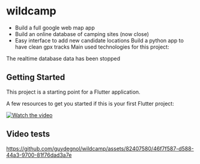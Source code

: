# wildcamp

- Build a full google web map app
- Build an online database of camping sites (now close)
- Easy interface to add new candidate locations
Build a python app to have clean gpx tracks
Main used technologies for this project: 

The realtime database data has been stopped

## Getting Started

This project is a starting point for a Flutter application.

A few resources to get you started if this is your first Flutter project:

[![Watch the video](https://img.youtube.com/vi/am5H9G6OJgs/hqdefault.jpg)](https://youtube.com/shorts/am5H9G6OJgs)

## Video tests

https://github.com/guydegnol/wildcamp/assets/82407580/46f7f587-d588-44a3-9700-81f76dad3a7e
